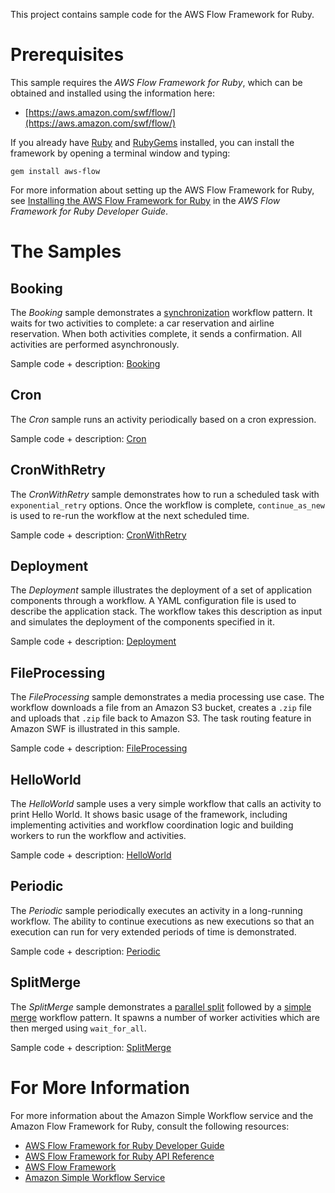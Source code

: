This project contains sample code for the AWS Flow Framework for Ruby.

Prerequisites
=============

This sample requires the *AWS Flow Framework for Ruby*, which can be obtained and installed using the information here:

-   [https://aws.amazon.com/swf/flow/](https://aws.amazon.com/swf/flow/)

If you already have [Ruby](https://www.ruby-lang.org/) and [RubyGems](http://rubygems.org/) installed, you can install the framework by opening a terminal window and typing:

~~~~ {.literal-block}
gem install aws-flow
~~~~

For more information about setting up the AWS Flow Framework for Ruby, see [Installing the AWS Flow Framework for Ruby](http://docs.aws.amazon.com/amazonswf/latest/awsrbflowguide/installing.html) in the *AWS Flow Framework for Ruby Developer Guide*.

The Samples
===========

Booking
-------

The *Booking* sample demonstrates a [synchronization](http://docs.aws.amazon.com/amazonswf/latest/awsrbflowguide/programming-workflow-patterns.html#programming-workflow-patterns-synchronization) workflow pattern. It waits for two activities to complete: a car reservation and airline reservation. When both activities complete, it sends a confirmation. All activities are performed asynchronously.

Sample code + description: [Booking](Booking/)

Cron
----

The *Cron* sample runs an activity periodically based on a cron expression.

Sample code + description: [Cron](Cron/)

CronWithRetry
-------------

The *CronWithRetry* sample demonstrates how to run a scheduled task with `exponential_retry` options. Once the workflow is complete, `continue_as_new` is used to re-run the workflow at the next scheduled time.

Sample code + description: [CronWithRetry](CronWithRetry/)

Deployment
----------

The *Deployment* sample illustrates the deployment of a set of application components through a workflow. A YAML configuration file is used to describe the application stack. The workflow takes this description as input and simulates the deployment of the components specified in it.

Sample code + description: [Deployment](Deployment/)

FileProcessing
--------------

The *FileProcessing* sample demonstrates a media processing use case. The workflow downloads a file from an Amazon S3 bucket, creates a `.zip` file and uploads that `.zip` file back to Amazon S3. The task routing feature in Amazon SWF is illustrated in this sample.

Sample code + description: [FileProcessing](FileProcessing/)

HelloWorld
----------

The *HelloWorld* sample uses a very simple workflow that calls an activity to print Hello World. It shows basic usage of the framework, including implementing activities and workflow coordination logic and building workers to run the workflow and activities.

Sample code + description: [HelloWorld](HelloWorld/)

Periodic
--------

The *Periodic* sample periodically executes an activity in a long-running workflow. The ability to continue executions as new executions so that an execution can run for very extended periods of time is demonstrated.

Sample code + description: [Periodic](Periodic/)

SplitMerge
----------

The *SplitMerge* sample demonstrates a [parallel split](http://docs.aws.amazon.com/amazonswf/latest/awsrbflowguide/programming-workflow-patterns.html#programming-workflow-patterns-synchronization) followed by a [simple merge](http://docs.aws.amazon.com/amazonswf/latest/awsrbflowguide/programming-workflow-patterns.html#programming-workflow-patterns-simple-merge) workflow pattern. It spawns a number of worker activities which are then merged using `wait_for_all`.

Sample code + description: [SplitMerge](SplitMerge/)

For More Information
====================

For more information about the Amazon Simple Workflow service and the Amazon Flow Framework for Ruby, consult the following resources:

-   [AWS Flow Framework for Ruby Developer Guide](http://docs.aws.amazon.com/amazonswf/latest/awsrbflowguide/)
-   [AWS Flow Framework for Ruby API Reference](https://docs.aws.amazon.com/amazonswf/latest/awsrbflowapi/)
-   [AWS Flow Framework](http://aws.amazon.com/swf/flow/)
-   [Amazon Simple Workflow Service](http://aws.amazon.com/swf/)

